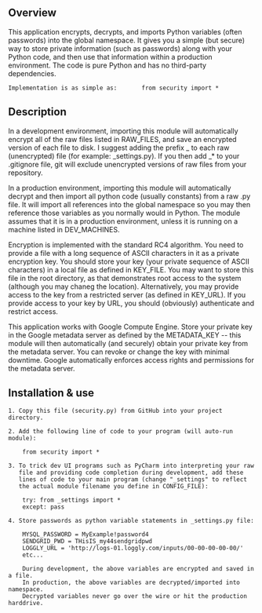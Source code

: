 ## Overview

This application encrypts, decrypts, and imports Python variables (often passwords) into the global namespace. It gives you a simple (but secure) way to store private information (such as passwords) along with your Python code, and then use that information within a production environment. The code is pure Python and has no third-party dependencies.

    Implementation is as simple as:       from security import *

## Description

In a development environment, importing this module will automatically encrypt all of the raw files listed in RAW_FILES, and save an encrypted version of each file to disk. I suggest adding the prefix _ to each raw (unencrypted) file (for example: _settings.py). If you then add _* to your .gitignore file, git will exclude unencrypted versions of raw files from your repository. 

In a production environment, importing this module will automatically decrypt and then import all python code (usually constants) from a raw .py file. It will import all references into the global namespace so you may then reference those variables as you normally would in Python. The module assumes that it is in a production environment, unless it is running on a machine listed in DEV_MACHINES. 

Encryption is implemented with the standard RC4 algorithm. You need to provide a file with a long sequence of ASCII characters in it as a private encryption key. You should store your key (your private sequence of ASCII characters) in a local file as defined in KEY_FILE. You may want to store this file in the root directory, as that demonstrates root access to the system (although you may chaneg the location). Alternatively, you may provide access to the key from a restricted server (as defined in KEY_URL). If you provide access to your key by URL, you should (obviously) authenticate and restrict access.  

This application works with Google Compute Engine. Store your private key in the Google metadata server as defined by the METADATA_KEY -- this module will then automatically (and securely) obtain your private key from the metadata server. You can revoke or change the key with minimal downtime. Google automatically enforces access rights and permissions for the metadata server.
  
## Installation & use

    1. Copy this file (security.py) from GitHub into your project directory.  

    2. Add the following line of code to your program (will auto-run module):  

        from security import *  

    3. To trick dev UI programs such as PyCharm into interpreting your raw
       file and providing code completion during development, add these
       lines of code to your main program (change "_settings" to reflect
       the actual module filename you define in CONFIG_FILE):

        try: from _settings import *  
        except: pass  

    4. Store passwords as python variable statements in _settings.py file:

        MYSQL_PASSWORD = MyExample!password4  
        SENDGRID_PWD = THisIS_my44sendgridpwd  
        LOGGLY_URL = 'http://logs-01.loggly.com/inputs/00-00-00-00-00/'  
        etc...
        
        During development, the above variables are encrypted and saved in a file.
        In production, the above variables are decrypted/imported into namespace.
        Decrypted variables never go over the wire or hit the production harddrive.

